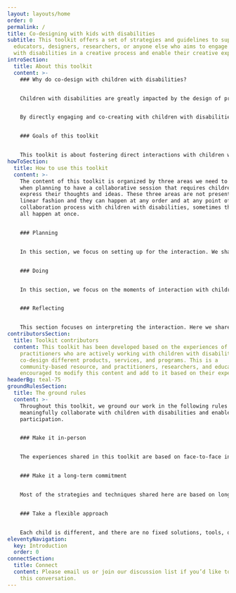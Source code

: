 ```yaml
---
layout: layouts/home
order: 0
permalink: /
title: Co-designing with kids with disabilities
subtitle: This toolkit offers a set of strategies and guidelines to support
  educators, designers, researchers, or anyone else who aims to engage children
  with disabilities in a creative process and enable their creative expression.
introSection:
  title: About this toolkit
  content: >-
    ### Why do co-design with children with disabilities?


    Children with disabilities are greatly impacted by the design of products, services, and environments around us. Unfortunately, they are often left out of the research, design, and development processes, pushed to the sidelines while decisions are made on their behalf by adult designers and researchers who may not have lived/living experiences of disability and being Deaf. Even when their caregivers or parents are involved, the children themselves are rarely given a voice.


    By directly engaging and co-creating with children with disabilities, we can gain invaluable insights into their needs and preferences. No more assuming what they like or need; instead, we'll work directly with them to co-create something they can use and enjoy. However, it might be challenging to encourage these young individuals’ active participation and expression of ideas in a collaborative process. Many factors, including their physical abilities, environmental, psychological, and social context can interfere with their participation.


    ### Goals of this toolkit


    This toolkit is about fostering direct interactions with children with disabilities, empowering them to share their creativity and ideas. We'll share experiences about how to learn from their unique perspectives, uncover needs, challenges, and gaps that might have otherwise gone unnoticed. This toolkit is an ever-growing collection that thrives on the contributions of researchers and designers who decide to share their experiences in a public forum.
howToSection:
  title: How to use this toolkit
  content: >-
    The content of this toolkit is organized by three areas we need to consider
    when planning to have a collaborative session that requires children to
    express their thoughts and ideas. These three areas are not presented in a
    linear fashion and they can happen at any order and at any point of the
    collaboration process with children with disabilities, sometimes they can
    all happen at once.


    ### Planning


    In this section, we focus on setting up for the interaction. We share some of our experiences, tools, and strategies that help us create an accessible environment where children feel safe and comfortable to share their ideas. 


    ### Doing


    In this section, we focus on the moments of interaction with children. We talk about some of the techniques and strategies we use to moderate the interaction between the educator/designer/researcher and children with disabilities in a more inclusive and accessible way.


    ### Reflecting


    This section focuses on interpreting the interaction. Here we share experiences on how we analyze and frame what we have collected during different moments of interaction with children with disabilities.
contributorsSection:
  title: Toolkit contributors
  content: This toolkit has been developed based on the experiences of
    practitioners who are actively working with children with disabilities to
    co-design different products, services, and programs. This is a
    community-based resource, and practitioners, researchers, and educators are
    encouraged to modify this content and add to it based on their experiences.
headerBg: teal-75
groundRulesSection:
  title: The ground rules
  content: >-
    Throughout this toolkit, we ground our work in the following rules to
    meaningfully collaborate with children with disabilities and enable their
    participation.


    ### Make it in-person


    The experiences shared in this toolkit are based on face-to-face interactions with children with disabilities. Virtual interactions won’t create the same collaborative environments, and we may miss out on whole-body expressions and other environmental cues.


    ### Make it a long-term commitment


    Most of the strategies and techniques shared here are based on long-term interactions with children with disabilities. Through short-term and one-off interactions, we are not able to fully understand their needs and make them feel comfortable interacting with us.


    ### Take a flexible approach


    Each child is different, and there are no fixed solutions, tools, or techniques to help us co-design with them. This toolkit is a place to reflect on what we have experienced through years of collaboration with children with disabilities, not to try to prescribe specific approaches or solutions.
eleventyNavigation:
  key: Introduction
  order: 0
connectSection:
  title: Connect
  content: Please email us or join our discussion list if you’d like to be part of
    this conversation.
---
```

